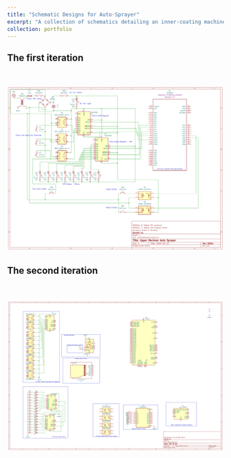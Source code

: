 ```yaml
---
title: "Schematic Designs for Auto-Sprayer"
excerpt: "A collection of schematics detailing an inner-coating machine for automatically coating upper-receivers, with control systems and error detection. System is controlled by Raspberry Pi technology. Schematics are entirely my own work and are subject to copyright."
collection: portfolio
---
```

## The first iteration
<br/><img src='/images/automatic-sprayer-v1.png'>
---
## The second iteration
<br/><img src='/images/auto-sprayer-v2-incomplete.png'>
---
